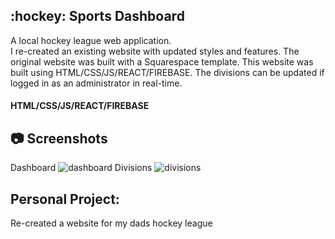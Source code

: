 ## :hockey: Sports Dashboard
A local hockey league web application.
<br>
I re-created an existing website with updated styles and features. The original website was built with a Squarespace template. This website was built using HTML/CSS/JS/REACT/FIREBASE. The divisions can be updated if logged in as an administrator in real-time.

#### HTML/CSS/JS/REACT/FIREBASE

## :camera: Screenshots
Dashboard
![dashboard]()
Divisions
![divisions]()

## Personal Project:
Re-created a website for my dads hockey league